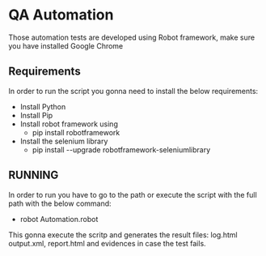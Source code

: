 # QA Automation 

Those automation tests are developed using Robot framework, make sure you have installed Google Chrome

## Requirements
In order to run the script you gonna need to install the below requirements:
- Install Python
- Install Pip
- Install robot framework using 
    - pip install robotframework
- Install the selenium library
    - pip install --upgrade robotframework-seleniumlibrary

## RUNNING
In order to run you have to go to the path or execute the script with the full path with the below command:

- robot Automation.robot 

This gonna execute the scritp and generates the result files: log.html output.xml, report.html and evidences in case the test fails.
